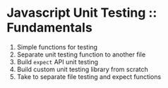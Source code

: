 # Javascript Unit Testing :: Fundamentals 

1. Simple functions for testing
2. Separate unit testing function to another file 
3. Build ``expect`` API unit testing
4. Build custom unit testing library from scratch
5. Take to separate file testing and expect functions
